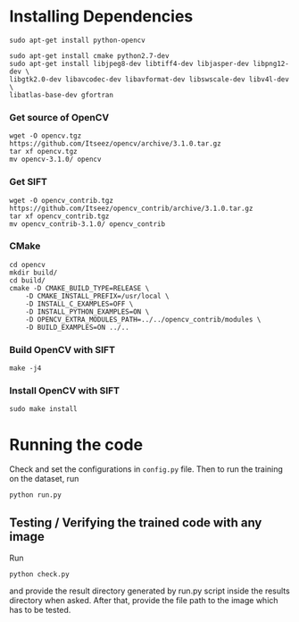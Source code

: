 # Installing Dependencies

```
sudo apt-get install python-opencv
```
```
sudo apt-get install cmake python2.7-dev
sudo apt-get install libjpeg8-dev libtiff4-dev libjasper-dev libpng12-dev \
libgtk2.0-dev libavcodec-dev libavformat-dev libswscale-dev libv4l-dev \
libatlas-base-dev gfortran
```

### Get source of OpenCV
```
wget -O opencv.tgz https://github.com/Itseez/opencv/archive/3.1.0.tar.gz
tar xf opencv.tgz
mv opencv-3.1.0/ opencv
```

### Get SIFT
```
wget -O opencv_contrib.tgz https://github.com/Itseez/opencv_contrib/archive/3.1.0.tar.gz
tar xf opencv_contrib.tgz
mv opencv_contrib-3.1.0/ opencv_contrib
```

### CMake
```
cd opencv
mkdir build/
cd build/
cmake -D CMAKE_BUILD_TYPE=RELEASE \
	-D CMAKE_INSTALL_PREFIX=/usr/local \
	-D INSTALL_C_EXAMPLES=OFF \
	-D INSTALL_PYTHON_EXAMPLES=ON \
	-D OPENCV_EXTRA_MODULES_PATH=../../opencv_contrib/modules \
	-D BUILD_EXAMPLES=ON ../..
```

### Build OpenCV with SIFT
```
make -j4
```

### Install OpenCV with SIFT
```
sudo make install
```
# Running the code
Check and set the configurations in `config.py` file. Then to run the training on the dataset, run
```
python run.py
```

## Testing / Verifying the trained code with any image
Run
```
python check.py
```
and provide the result directory generated by run.py script inside the results directory when asked. After that, provide the file path to the image which has to be tested.
